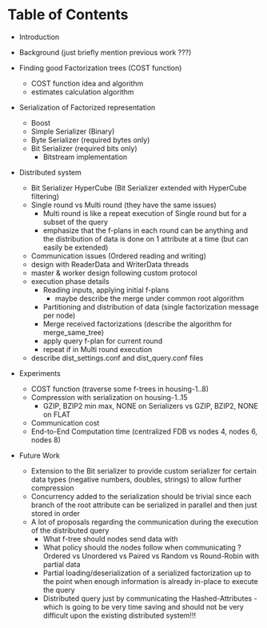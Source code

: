 
# Table of Contents

* Introduction

* Background (just briefly mention previous work ???)

* Finding good Factorization trees (COST function)
    - COST function idea and algorithm
    - estimates calculation algorithm

* Serialization of Factorized representation
    - Boost
    - Simple Serializer (Binary)
    - Byte Serializer (required bytes only)
    - Bit Serializer (required bits only)
        * Bitstream implementation

* Distributed system
    - Bit Serializer HyperCube (Bit Serializer extended with HyperCube filtering)
    - Single round vs Multi round (they have the same issues)
        * Multi round is like a repeat execution of Single round but for a subset of the query
        * emphasize that the f-plans in each round can be anything and the distribution of data is done on 1 attribute at a time (but can easily be extended)
    - Communication issues (Ordered reading and writing)
    - design with ReaderData and WriterData threads
    - master & worker design following custom protocol
    - execution phase details
        * Reading inputs, applying initial f-plans
            - maybe describe the merge under common root algorithm
        * Partitioning and distribution of data (single factorization message per node)
        * Merge received factorizations (describe the algorithm for merge_same_tree)
        * apply query f-plan for current round
        * repeat if in Multi round execution
    - describe dist\_settings.conf and dist\_query.conf files

* Experiments
    - COST function (traverse some f-trees in housing-1..8)
    - Compression with serialization on housing-1..15
        * GZIP, BZIP2 min max, NONE on Serializers vs GZIP, BZIP2, NONE on FLAT 
    - Communication cost 
    - End-to-End Computation time (centralized FDB vs nodes 4, nodes 6, nodes 8)

* Future Work
    - Extension to the Bit serializer to provide custom serializer for certain data types (negative numbers, doubles, strings) to allow further compression
    - Concurrency added to the serialization should be trivial since each branch of the root attribute can be serialized in parallel and then just stored in order
    - A lot of proposals regarding the communication during the execution of the distributed query
        * What f-tree should nodes send data with
        * What policy should the nodes follow when communicating ? Ordered vs Unordered vs Paired vs Random vs Round-Robin with partial data
        * Partial loading/deserialization of a serialized factorization up to the point when enough information is already in-place to execute the query
        * Distributed query just by communicating the Hashed-Attributes - which is going to be very time saving and should not be very difficult upon the existing distributed system!!!
